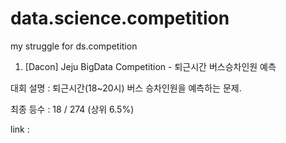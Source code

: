 # data.science.competition
my struggle for ds.competition

1. [Dacon] Jeju BigData Competition - 퇴근시간 버스승차인원 예측

  대회 설명 : 퇴근시간(18~20시) 버스 승차인원을 예측하는 문제.

  최종 등수 : 18 / 274 (상위 6.5%)

  link : 
